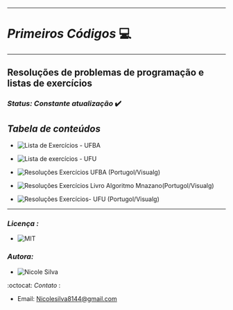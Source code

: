 

***
# _Primeiros Códigos_ :computer:
***
## Resoluções de problemas de programação e listas de exercícios

### _Status: Constante atualização_ :heavy_check_mark:

## _Tabela de conteúdos_


   * ![Lista de Exercícios - UFBA](https://github.com/Nicolesilvaa/Primeiros_Codigos/tree/master/Portugol/Exerc%C3%ADcio%20-%20UFBA)
   * ![Lista de exercícios - UFU](https://github.com/Nicolesilvaa/Primeiros_Codigos/tree/master/Portugol/Exerc%C3%ADcios%20-%20variados)
   * ![Resoluções Exercícios UFBA (Portugol/Visualg)](https://github.com/Nicolesilvaa/Primeiros_Codigos/tree/master/Portugol/Resolu%C3%A7%C3%A3o%20Exerc%C3%ADcios%20Visualg/Resolu%C3%A7%C3%A3oExerc%C3%ADcios%20-%20UFBA%20%20(VisuAlg))
   * ![Resoluções Exercícios Livro Algoritmo Mnazano(Portugol/Visualg)](https://github.com/Nicolesilvaa/Primeiros_Codigos/tree/master/Portugol/Resolu%C3%A7%C3%A3o%20Exerc%C3%ADcios%20Visualg/Resolu%C3%A7%C3%A3oExerc%C3%ADcios-%20Livro%20Algoritmos-Manzano(Visualg))
   
   * ![Resoluções Exercícios- UFU (Portugol/Visualg)](https://github.com/Nicolesilvaa/Primeiros_Codigos/tree/master/Portugol/Resolu%C3%A7%C3%A3o%20Exerc%C3%ADcios%20Visualg/Resolu%C3%A7%C3%A3oExerc%C3%ADciosVariados)

***

### _Licença :_
- ![MIT]( https://github.com/Nicolesilvaa/Programming-Material/blob/master/LICENSE)

### _Autora:_ 

 - ![Nicole Silva ](https://github.com/Nicolesilvaa/)
  
 :octocat: _Contato_ :  
- Email: Nicolesilva8144@gmail.com
  
 
